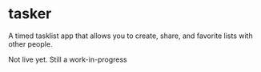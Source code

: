 # tasker
A timed tasklist app that allows you to create, share, and favorite lists with other people.

Not live yet. Still a work-in-progress
